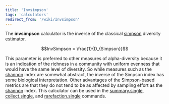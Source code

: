 ```yaml
---
title: 'Invsimpson'
tags: 'calculators'
redirect_from: '/wiki/Invsimpson'
---
```

The **invsimpson** calculator is the inverse of the
classical [simpson](/wiki/Simpson) diversity estimator.

$$InvSimpson = \frac{1}{D_{Simpson}}$$

This parameter is preferred to other measures of alpha-diversity because it
is an indication of the richness in a community with uniform evenness
that would have the same level of diversity. So while measures such as
the [shannon](/wiki/Shannon) index are somewhat abstract, the
inverse of the Simpson index has some biological interpretation. Other
advantages of the Simpson-based metrics are that they do not tend to be
as affected by sampling effort as the [shannon](/wiki/Shannon)
index. This calculator can be used in the
[summary.single](/wiki/summary.single),
[collect.single](/wiki/collect.single), and
[rarefaction.single](/wiki/rarefaction.single) commands.
